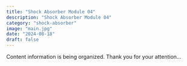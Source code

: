 ```yaml
---
title: "Shock Absorber Module 04"
description: "Shock Absorber Module 04"
category: "shock-absorber"
image: "main.jpg"
date: "2024-08-18"
draft: false
---
```


Content information is being organized. Thank you for your attention...